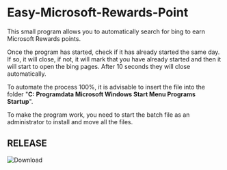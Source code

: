 # Easy-Microsoft-Rewards-Point

This small program allows you to automatically search for bing to earn Microsoft Rewards points.<p>

Once the program has started, check if it has already started the same day. If so, it will close, if not, it will mark that you have already started and then it will start to open the bing pages. After 10 seconds they will close automatically.<p>

To automate the process 100%, it is advisable to insert the file into the folder "__C: Programdata Microsoft Windows Start Menu Programs Startup__".

To make the program work, you need to start the batch file as an administrator to install and move all the files.
  
  ## RELEASE
  
 ![Download](https://github.com/zSavT/Easy-Microsoft-Rewards-Point/releases/tag/Final)


